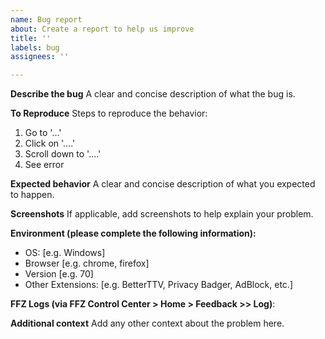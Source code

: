 ```yaml
---
name: Bug report
about: Create a report to help us improve
title: ''
labels: bug
assignees: ''

---
```


**Describe the bug**
A clear and concise description of what the bug is.

**To Reproduce**
Steps to reproduce the behavior:
1. Go to '...'
2. Click on '....'
3. Scroll down to '....'
4. See error

**Expected behavior**
A clear and concise description of what you expected to happen.

**Screenshots**
If applicable, add screenshots to help explain your problem.

**Environment (please complete the following information):**
 - OS: [e.g. Windows]
 - Browser [e.g. chrome, firefox]
 - Version [e.g. 70]
 - Other Extensions: [e.g. BetterTTV, Privacy Badger, AdBlock, etc.]

**FFZ Logs (via FFZ Control Center > Home > Feedback >> Log)**:

**Additional context**
Add any other context about the problem here.
